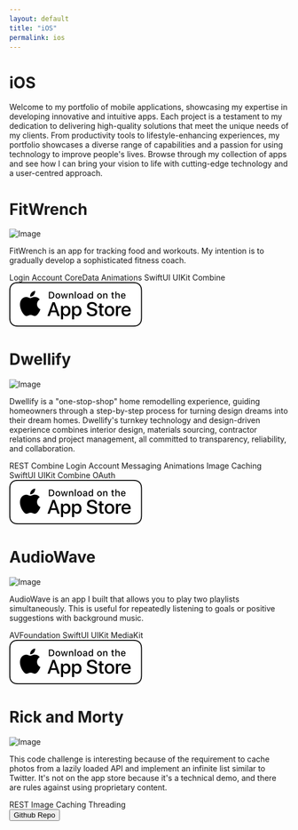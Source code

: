 ```yaml
---
layout: default
title: "iOS"
permalink: ios
---
```


<div class="row">
	<h1>iOS</h1>
</div>

<div class="row">
	Welcome to my portfolio of mobile applications, showcasing my expertise in developing innovative and intuitive apps. Each project is a testament to my dedication to delivering high-quality solutions that meet the unique needs of my clients. From productivity tools to lifestyle-enhancing experiences, my portfolio showcases a diverse range of capabilities and a passion for using technology to improve people's lives. Browse through my collection of apps and see how I can bring your vision to life with cutting-edge technology and a user-centred approach.
</div>

<div class="row">
	<h1>FitWrench</h1>
</div>

<div class="row">

  <div>
  	<img src="https://via.placeholder.com/250x250" alt="Image" class="image">
  </div>

  <div class="column">
  	<p>FitWrench is an app for tracking food and workouts. My intention is to gradually develop a sophisticated fitness coach.
  	</p>

  </div>

</div>

<div class="row">
	<div>
		<span class="tag-cloud">Login</span>
		<span class="tag-cloud">Account</span>
		<span class="tag-cloud">CoreData</span>
		<span class="tag-cloud">Animations</span>
		<span class="tag-cloud">SwiftUI</span>
		<span class="tag-cloud">UIKit</span>
		<span class="tag-cloud">Combine</span>
	</div>
</div>

<div class="row">
	<a href="https://apps.apple.com/us/app/dwellify/id1624547054" target="_blank" >
	<img class="appStore" src="public/App_Store_Badge_US.svg" style="float: center; display: inline-block;">
	</a>
</div>

<div class="row">
	<h1>Dwellify</h1>
</div>

<div class="row">

  <div>
  	<img src="https://via.placeholder.com/250x250" alt="Image" class="image">
  </div>

  <div class="column">
  	<p>Dwellify is a "one-stop-shop" home remodelling experience, guiding homeowners through a step-by-step process for turning design dreams into their dream homes. Dwellify's turnkey technology and design-driven experience combines interior design, materials sourcing, contractor relations and project management, all committed to transparency, reliability, and collaboration.
  	</p>

  </div>

</div>

<div class="row">
	<div>
		<span class="tag-cloud">REST</span>
		<span class="tag-cloud">Combine</span>
		<span class="tag-cloud">Login</span>
		<span class="tag-cloud">Account</span>
		<span class="tag-cloud">Messaging</span>
		<span class="tag-cloud">Animations</span>
		<span class="tag-cloud">Image Caching</span>
		<span class="tag-cloud">SwiftUI</span>
		<span class="tag-cloud">UIKit</span>
		<span class="tag-cloud">Combine</span>
		<span class="tag-cloud">OAuth</span>
	</div>
</div>

<div class="row">
	<a href="https://apps.apple.com/us/app/dwellify/id1624547054" target="_blank" >
	<img class="appStore" src="public/App_Store_Badge_US.svg" style="float: center; display: inline-block;">
	</a>
</div>
 

<div class="row">
	<h1>AudioWave</h1>
</div>

<div class="row">

  <div>
  	<img src="https://via.placeholder.com/250x250" alt="Image" class="image">
  </div>

  <div class="column">
  	<p>AudioWave is an app I built that allows you to play two playlists simultaneously. This is useful for repeatedly listening to goals or positive suggestions with background music.
	</p>
  </div>

</div>

<div class="row">

  <div>
		<span class="tag-cloud">AVFoundation</span>
		<span class="tag-cloud">SwiftUI</span>
		<span class="tag-cloud">UIKit</span>
		<span class="tag-cloud">MediaKit</span>
  </div>

</div>

<div class="row">
	<a href="https://apps.apple.com/ca/app/audiowave/id1658347047" target="_blank" >
		<img class="appStore" src="public/App_Store_Badge_US.svg" style="float: center; display: inline-block;">
	</a>
</div>



<h1>Rick and Morty</h1>


<div class="row">
	<div>
	  	<img src="https://via.placeholder.com/250x250" alt="Image" class="image">
	</div>
	<div class="column">
	  	<p>This code challenge is interesting because of the requirement to cache photos from a lazily loaded API and implement an infinite list similar to Twitter. It's not on the app store because it's a technical demo, and there are rules against using proprietary content.
	  	</p>
	</div>

</div>

<div class="row">
	<div>
		<span class="tag-cloud">REST</span>
		<span class="tag-cloud">Image Caching</span>
		<span class="tag-cloud">Threading</span>
	</div>
</div>

<div class="row">
	<a href="https://github.com/sphericalwave/rickandmorty" target="_blank">
		<button class="btn">
			<i class="fa fa-github"></i> 
			Github Repo
		</button>
	</a>
</div>

<br>